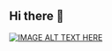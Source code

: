 ## Hi there 👋

[![IMAGE ALT TEXT HERE](https://img.youtube.com/vi/QGGCimXKGMQ/0.jpg)](https://www.youtube.com/watch?v=QGGCimXKGMQ)
